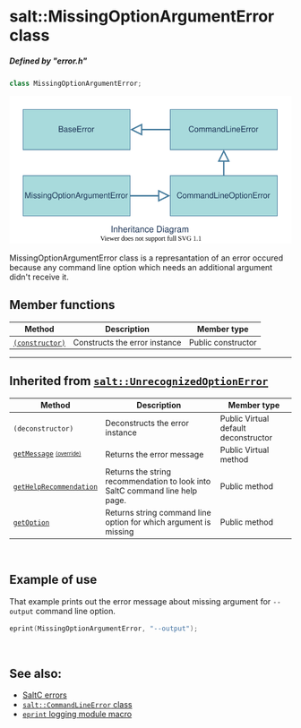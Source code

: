 # salt::MissingOptionArgumentError class
##### Defined by "error.h" 
```cpp
class MissingOptionArgumentError;
```
![MissingOptionArgumentError Inheritance](../../../__assets__/errors/MissingOptionArgumentError/inheritance.drawio.svg)

MissingOptionArgumentError class is a represantation of an error occured because any command line option which needs an additional argument didn't receive it.
<br>

## Member functions
| Method | Description | Member type |
|--------|-------------|------------------|
| [`(constructor)`](constructor.md) | Constructs the error instance | Public constructor |
_______________________________________________________________________________
## Inherited from [`salt::UnrecognizedOptionError`](../CommandLineError/README.md)
| Method | Description | Member type |
|--------|-------------|------------------|
| `(deconstructor)` | Deconstructs the error instance | Public Virtual default deconstructor |
| [`getMessage`](../BaseError/getMessage.md) <sub><sup>[(override)](getMessage.md)</sup></sub> | Returns the error message | Public Virtual method |
| [`getHelpRecommendation`](../CommandLineError/getHelpRecommendation.md) | Returns the string recommendation to look into SaltC command line help page. | Public method |
| [`getOption`](../CommandLineOptionError/getOption.md) | Returns string command line option for which argument is missing | Public method |
<br>

## Example of use
That example prints out the error message about missing argument for `--output` command line option.
```cpp
eprint(MissingOptionArgumentError, "--output");
```
<br>

## See also:
+ [SaltC errors](../README.md)
+ [`salt::CommandLineError` class](../CommandLineError/README.md)
+ [`eprint` logging module macro](<eprint-link-placeholder>)